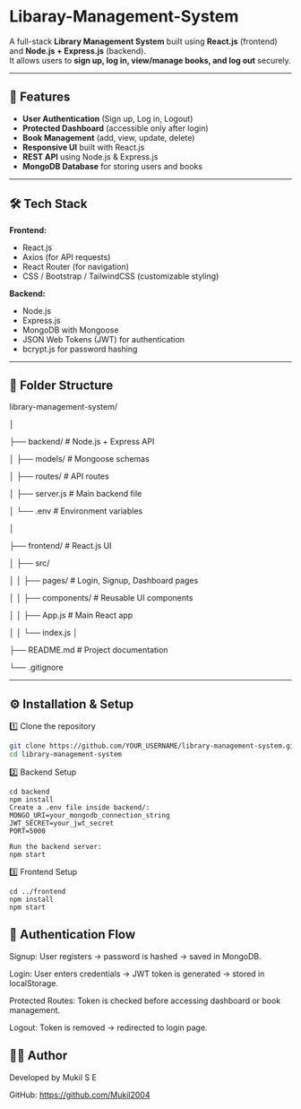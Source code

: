 # Libaray-Management-System

A full-stack **Library Management System** built using **React.js** (frontend) and **Node.js + Express.js** (backend).  
It allows users to **sign up, log in, view/manage books, and log out** securely.

---

## 🚀 Features
- **User Authentication** (Sign up, Log in, Logout)
- **Protected Dashboard** (accessible only after login)
- **Book Management** (add, view, update, delete)
- **Responsive UI** built with React.js
- **REST API** using Node.js & Express.js
- **MongoDB Database** for storing users and books

---

## 🛠️ Tech Stack
**Frontend:**
- React.js
- Axios (for API requests)
- React Router (for navigation)
- CSS / Bootstrap / TailwindCSS (customizable styling)

**Backend:**
- Node.js
- Express.js
- MongoDB with Mongoose
- JSON Web Tokens (JWT) for authentication
- bcrypt.js for password hashing

---

## 📂 Folder Structure

library-management-system/

 │

 ├── backend/ # Node.js + Express API
 
 │ ├── models/ # Mongoose schemas

 │ ├── routes/ # API routes

 │ ├── server.js # Main backend file

 │ └── .env # Environment variables
 
 │

 ├── frontend/ # React.js UI

 │ ├── src/

 │ │ ├── pages/ # Login, Signup, Dashboard pages

 │ │ ├── components/ # Reusable UI components

 │ │ ├── App.js # Main React app

 │ │ └── index.js
 │

 ├── README.md # Project documentation

 └── .gitignore

---

## ⚙️ Installation & Setup

1️⃣ Clone the repository
```bash
git clone https://github.com/YOUR_USERNAME/library-management-system.git
cd library-management-system
```

2️⃣ Backend Setup
```
cd backend
npm install
Create a .env file inside backend/:
MONGO_URI=your_mongodb_connection_string
JWT_SECRET=your_jwt_secret
PORT=5000

Run the backend server:
npm start
```
3️⃣ Frontend Setup
```
cd ../frontend
npm install
npm start
```

## 🔐 Authentication Flow
Signup: User registers → password is hashed → saved in MongoDB.


Login: User enters credentials → JWT token is generated → stored in localStorage.


Protected Routes: Token is checked before accessing dashboard or book management.


Logout: Token is removed → redirected to login page.


## 👨‍💻 Author
Developed by Mukil S E

GitHub: https://github.com/Mukil2004

